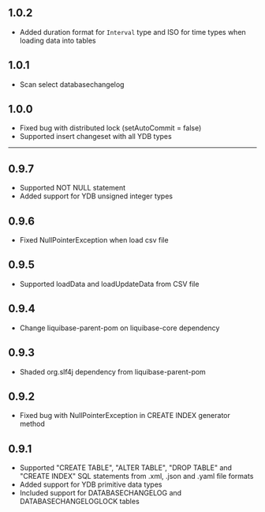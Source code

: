 ## 1.0.2 ##

* Added duration format for `Interval` type and ISO for time types when loading data into tables

## 1.0.1 ##

* Scan select databasechangelog

## 1.0.0 ##

* Fixed bug with distributed lock (setAutoCommit = false)
* Supported insert changeset with all YDB types

---

## 0.9.7 ##

* Supported NOT NULL statement
* Added support for YDB unsigned integer types

## 0.9.6 ##

* Fixed NullPointerException when load csv file

## 0.9.5 ##

* Supported loadData and loadUpdateData from CSV file

## 0.9.4 ##

* Change liquibase-parent-pom on liquibase-core dependency

## 0.9.3 ##

* Shaded org.slf4j dependency from liquibase-parent-pom

## 0.9.2 ##

* Fixed bug with NullPointerException in CREATE INDEX generator method

## 0.9.1 ##

* Supported "CREATE TABLE", "ALTER TABLE", "DROP TABLE" and "CREATE INDEX" SQL statements from .xml, .json and .yaml file formats
* Added support for YDB primitive data types
* Included support for DATABASECHANGELOG and DATABASECHANGELOGLOCK tables